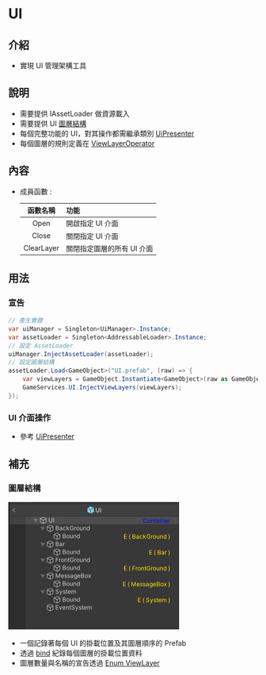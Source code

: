 # UI

## 介紹

- 實現 UI 管理架構工具

## 說明

- 需要提供 IAssetLoader 做資源載入
- 需要提供 UI [圖層結構](#圖層結構)
- 每個完整功能的 UI，對其操作都需繼承類別 [UiPresenter](../Bind/Presenter/UiPresenter/README.md)
- 每個圖層的規則定義在 [ViewLayerOperator](./ViewLayerOperator/README.md)

## 內容

- 成員函數 :

    | 函數名稱 | 功能 |
    |:-:|:--|
    |Open|開啟指定 UI 介面|
    |Close|關閉指定 UI 介面|
    |ClearLayer|關閉指定圖層的所有 UI 介面|

## 用法

### 宣告
```cs
// 產生實體
var uiManager = Singleton<UiManager>.Instance;
var assetLoader = Singleton<AddressableLoader>.Instance;
// 設定 AssetLoader
uiManager.InjectAssetLoader(assetLoader);
// 設定圖層結構
assetLoader.Load<GameObject>("UI.prefab", (raw) => {
    var viewLayers = GameObject.Instantiate<GameObject>(raw as GameObject);
    GameServices.UI.InjectViewLayers(viewLayers);
});
```

### UI 介面操作

- 參考 [UiPresenter](../Bind/Presenter/UiPresenter/README.md)

## 補充

### 圖層結構
![](../../../../../imgs/uilayers.png)
- 一個記錄著每個 UI 的掛載位置及其圖層順序的 Prefab
- 透過 [bind](../Bind/README.md) 紀錄每個圖層的掛載位置資料
- 圖層數量與名稱的宣告透過 [Enum ViewLayer](./IView.cs#L7)
